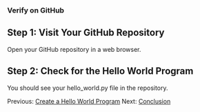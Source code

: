 ### Verify on GitHub
## Step 1: Visit Your GitHub Repository
Open your GitHub repository in a web browser.
## Step 2: Check for the Hello World Program
You should see your hello_world.py file in the repository.

Previous: [Create a Hello World Program](create-a-hello-world-program.md) Next: [Conclusion](conclusion.md)
